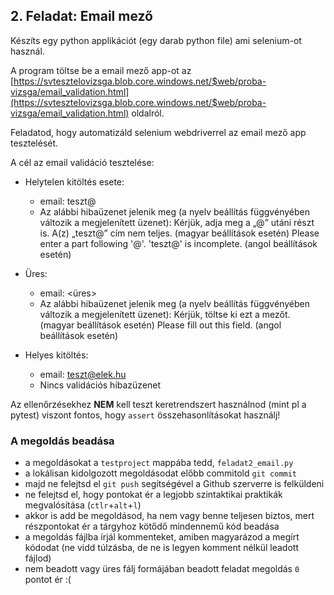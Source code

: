 ## 2. Feladat: Email mező

Készíts egy python applikációt (egy darab python file) ami selenium-ot használ. 

A program töltse be a email mező app-ot az [https://svtesztelovizsga.blob.core.windows.net/$web/proba-vizsga/email_validation.html](https://svtesztelovizsga.blob.core.windows.net/$web/proba-vizsga/email_validation.html) oldalról.

Feladatod, hogy automatizáld selenium webdriverrel az email mező app tesztelését.

A cél az email validáció tesztelése:

* Helytelen kitöltés esete:
    * email: teszt@
    * Az alábbi hibaüzenet jelenik meg (a nyelv beállítás függvényében változik a megjelenített üzenet):
  Kérjük, adja meg a „@” utáni részt is. A(z) „teszt@” cím nem teljes. (magyar beállítások esetén)
  Please enter a part following '@'. 'teszt@' is incomplete. (angol beállítások esetén)

* Üres:
    * email: <üres>
    * Az alábbi hibaüzenet jelenik meg (a nyelv beállítás függvényében változik a megjelenített üzenet):
  Kérjük, töltse ki ezt a mezőt. (magyar beállítások esetén)
  Please fill out this field. (angol beállítások esetén)

* Helyes kitöltés:
    * email: teszt@elek.hu
    * Nincs validációs hibazüzenet

Az ellenőrzésekhez __NEM__ kell teszt keretrendszert használnod (mint pl a pytest) viszont fontos, hogy `assert` összehasonlításokat használj!

### A megoldás beadása
* a megoldásokat a `testproject` mappába tedd, `feladat2_email.py`
* a lokálisan kidolgozott megoldásodat előbb commitold `git commit`
* majd ne felejtsd el `git push` segítségével a Github szerverre is felküldeni
* ne felejtsd el, hogy pontokat ér a legjobb szintaktikai praktikák megvalósítása (`ctlr`+`alt`+`l`)
* akkor is add be megoldásod, ha nem vagy benne teljesen biztos, mert részpontokat ér a tárgyhoz kötődő mindennemű kód beadása
* a megoldás fájlba írjál kommenteket, amiben magyarázod a megírt kódodat (ne vidd túlzásba, de ne is legyen komment nélkül leadott fájlod)
* nem beadott vagy üres fálj formájában beadott feladat megoldás `0` pontot ér :(
